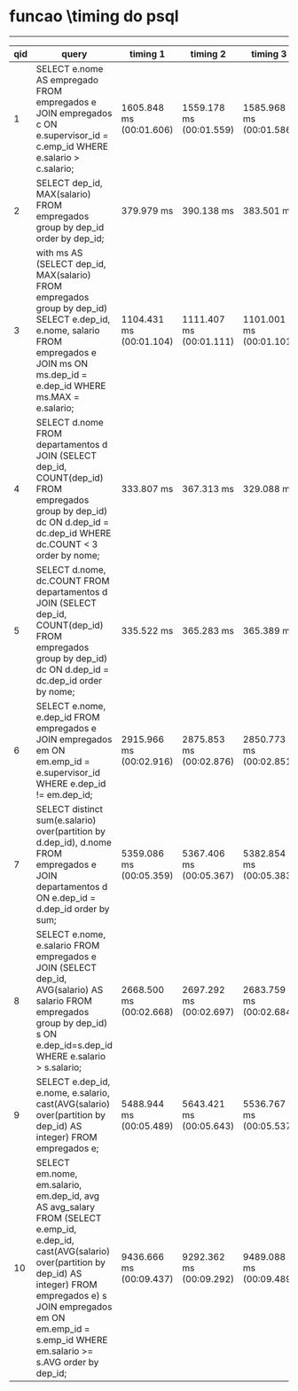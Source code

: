 # funcao \timing do psql
---

|qid| query | timing 1 | timing 2 | timing 3 |
|---|-------|----------|----------|----------|
| 1 |SELECT e.nome AS empregado FROM empregados e JOIN empregados c ON e.supervisor_id = c.emp_id WHERE e.salario > c.salario;| 1605.848 ms (00:01.606)| 1559.178 ms (00:01.559)| 1585.968 ms (00:01.586)|
| 2 |SELECT dep_id, MAX(salario) FROM empregados group by dep_id order by dep_id;| 379.979 ms| 390.138 ms| 383.501 ms |
| 3 |with ms AS (SELECT dep_id, MAX(salario) FROM empregados group by dep_id) SELECT e.dep_id, e.nome, salario FROM empregados e JOIN ms ON ms.dep_id = e.dep_id WHERE ms.MAX = e.salario;| 1104.431 ms (00:01.104) |  1111.407 ms (00:01.111) |  1101.001 ms (00:01.101) |
| 4 | SELECT d.nome FROM departamentos d JOIN (SELECT dep_id, COUNT(dep_id) FROM empregados group by dep_id) dc ON d.dep_id = dc.dep_id WHERE dc.COUNT < 3 order by nome; | 333.807 ms |  367.313 ms |  329.088 ms |
| 5 | SELECT d.nome, dc.COUNT FROM departamentos d JOIN (SELECT dep_id, COUNT(dep_id) FROM empregados group by dep_id) dc ON d.dep_id = dc.dep_id order by nome; |  335.522 ms |  365.283 ms |  365.389 ms |
| 6 | SELECT e.nome, e.dep_id FROM empregados e JOIN empregados em ON em.emp_id = e.supervisor_id WHERE e.dep_id != em.dep_id; |  2915.966 ms (00:02.916) |  2875.853 ms (00:02.876) |  2850.773 ms (00:02.851) |
| 7 | SELECT distinct sum(e.salario) over(partition by d.dep_id), d.nome FROM empregados e JOIN departamentos d ON e.dep_id = d.dep_id order by sum; |  5359.086 ms (00:05.359)|  5367.406 ms (00:05.367)|  5382.854 ms (00:05.383) |
| 8 | SELECT e.nome, e.salario FROM empregados e JOIN (SELECT dep_id, AVG(salario) AS salario FROM empregados group by dep_id) s ON e.dep_id=s.dep_id WHERE e.salario > s.salario;|  2668.500 ms (00:02.668)|   2697.292 ms (00:02.697) |  2683.759 ms (00:02.684) |
| 9 | SELECT e.dep_id, e.nome, e.salario, cast(AVG(salario) over(partition by dep_id) AS integer) FROM empregados e; |  5488.944 ms (00:05.489) |  5643.421 ms (00:05.643) |  5536.767 ms (00:05.537) |
| 10| SELECT em.nome, em.salario, em.dep_id, avg AS avg_salary FROM (SELECT e.emp_id, e.dep_id, cast(AVG(salario) over(partition by dep_id) AS integer) FROM empregados e) s JOIN empregados em ON em.emp_id = s.emp_id WHERE em.salario >= s.AVG order by dep_id; |  9436.666 ms (00:09.437) | 9292.362 ms (00:09.292) |  9489.088 ms (00:09.489) |
